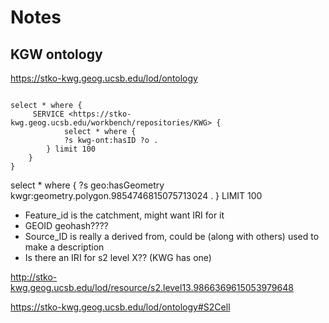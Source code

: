 # Notes

## KGW ontology

https://stko-kwg.geog.ucsb.edu/lod/ontology

```sparql

select * where { 
     SERVICE <https://stko-kwg.geog.ucsb.edu/workbench/repositories/KWG> {
            select * where {
	        ?s kwg-ont:hasID ?o .
        } limit 100
	} 
}
```


select * where {
		?s geo:hasGeometry kwgr:geometry.polygon.9854746815075713024 .
		}
LIMIT 100


* Feature_id is the catchment, might want IRI for it
* GEOID   geohash????
* Source_ID is really a derived from, could be (along with others)
used to make a description
* Is there an IRI for s2 level X??  (KWG has one)

http://stko-kwg.geog.ucsb.edu/lod/resource/s2.level13.9866369615053979648

https://stko-kwg.geog.ucsb.edu/lod/ontology#S2Cell





